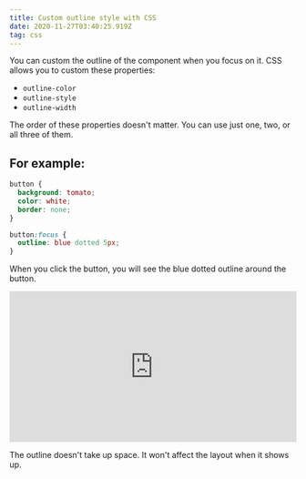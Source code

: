 ```yaml
---
title: Custom outline style with CSS
date: 2020-11-27T03:40:25.919Z
tag: css
---
```

You can custom the outline of the component when you focus on it. CSS allows you to custom these properties:

* `outline-color`
* `outline-style`
* `outline-width`

The order of these properties doesn't matter. You can use just one, two, or all three of them.

## For example:

```css
button {
  background: tomato;
  color: white;
  border: none;
}

button:focus {
  outline: blue dotted 5px;
}
```

When you click the button, you will see the blue dotted outline around the button.

<iframe height="265" style="width: 100%;" scrolling="no" title="Custom outline style " src="https://codepen.io/phongduong/embed/preview/KKgPvYO?height=265&theme-id=dark&default-tab=css,result" frameborder="no" loading="lazy" allowtransparency="true" allowfullscreen="true">
  See the Pen <a href='https://codepen.io/phongduong/pen/KKgPvYO'>Custom outline style </a> by Phong Duong
  (<a href='https://codepen.io/phongduong'>@phongduong</a>) on <a href='https://codepen.io'>CodePen</a>.
</iframe>

The outline doesn't take up space. It won't affect the layout when it shows up.